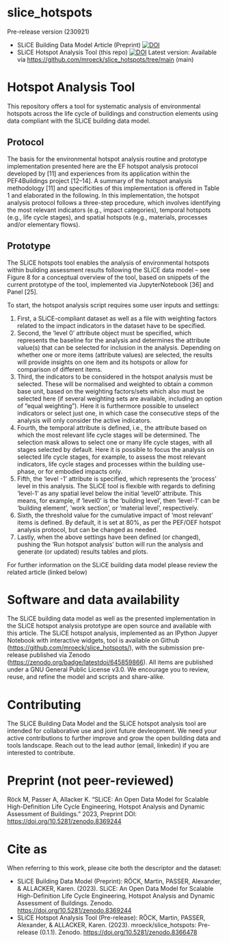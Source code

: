 # slice_hotspots
Pre-release version (230921)
* SLiCE Building Data Model Article (Preprint) [![DOI](https://zenodo.org/badge/DOI/10.5281/zenodo.8369244.svg)](https://doi.org/10.5281/zenodo.8369244)
* SLiCE Hotspot Analysis Tool (this repo) [![DOI](https://zenodo.org/badge/DOI/10.5281/zenodo.8366478.svg)](https://doi.org/10.5281/zenodo.8366478)
Latest version: Available via https://github.com/mroeck/slice_hotspots/tree/main (main)


# Hotspot Analysis Tool
This repository offers a tool for systematic analysis of environmental hotspots across the life cycle of buildings and construction elements using data compliant with the SLiCE building data model.

## Protocol
The basis for the environmental hotspot analysis routine and prototype implementation presented here are the EF hotspot analysis protocol developed by [11] and experiences from its application within the PEF4Buildings project [12–14]. A summary of the hotspot analysis methodology [11] and specificities of this implementation is offered in Table 1 and elaborated in the following. In this implementation, the hotspot analysis protocol follows a three-step procedure, which involves identifying the most relevant indicators (e.g., impact categories), temporal hotspots (e.g., life cycle stages), and spatial hotspots (e.g., materials, processes and/or elementary flows).

## Prototype
The SLiCE hotspots tool enables the analysis of environmental hotspots within building assessment results following the SLiCE data model – see Figure 8 for a conceptual overview of the tool, based on snippets of the current prototype of the tool, implemented via JupyterNotebook [36] and Panel [25].

To start, the hotspot analysis script requires some user inputs and settings:

1. First, a SLiCE-compliant dataset as well as a file with weighting factors related to the impact indicators in the dataset have to be specified.
2. Second, the ‘level 0’ attribute object must be specified, which represents the baseline for the analysis and determines the attribute value(s) that can be selected for inclusion in the analysis. Depending on whether one or more items (attribute values) are selected, the results will provide insights on one item and its hotspots or allow for comparison of different items.
3. Third, the indicators to be considered in the hotspot analysis must be selected. These will be normalised and weighted to obtain a common base unit, based on the weighting factors/sets which also must be selected here (if several weighting sets are available, including an option of “equal weighting”). Here it is furthermore possible to unselect indicators or select just one, in which case the consecutive steps of the analysis will only consider the active indicators.
4. Fourth, the temporal attribute is defined, i.e., the attribute based on which the most relevant life cycle stages will be determined. The selection mask allows to select one or many life cycle stages, with all stages selected by default. Here it is possible to focus the analysis on selected life cycle stages, for example, to assess the most relevant indicators, life cycle stages and processes within the building use-phase, or for embodied impacts only.
5. Fifth, the ‘level -1’ attribute is specified, which represents the ‘process’ level in this analysis. The SLiCE tool is flexible with regards to defining ‘level-1’ as any spatial level below the initial ‘level0’ attribute. This means, for example, if ‘level0’ is the ‘building level’, then ‘level-1’ can be ‘building element’, ‘work section’, or ‘material level’, respectively.
6. Sixth, the threshold value for the cumulative impact of ‘most relevant’ items is defined. By default, it is set at 80%, as per the PEF/OEF hotspot analysis protocol, but can be changed as needed.
7. Lastly, when the above settings have been defined (or changed), pushing the ‘Run hotspot analysis’ button will run the analysis and generate (or updated) results tables and plots.

For further information on the SLiCE building data model please review the related article (linked below)


# Software and data availability
The SLiCE building data model as well as the presented implementation in the SLiCE hotspot analysis prototype are open source and available with this article. The SLiCE hotspot analysis, implemented as an IPython Jupyer Notebook with interactive widgets, tool is available on Github (https://github.com/mroeck/slice_hotspots/), with the submission pre-release published via Zenodo (https://zenodo.org/badge/latestdoi/645859866). All items are published under a GNU General Public License v3.0. We encourage you to review, reuse, and refine the model and scripts and share-alike.


# Contributing
The SLiCE Building Data Model and the SLiCE hotspot analysis tool are intended for collaborative use and joint future devleopment.  We need your active contributions to further improve and grow the open building data and tools landscape. Reach out to the lead author (email, linkedin) if you are interested to contribute.


# Preprint (not peer-reviewed)
Röck M, Passer A, Allacker K. “SLiCE: An Open Data Model for Scalable High-Definition Life Cycle Engineering, Hotspot Analysis and Dynamic Assessment of Buildings.” 2023, Preprint DOI: https://doi.org/10.5281/zenodo.8369244


# Cite as
When referring to this work, please cite both the descriptor and the dataset:
* SLiCE Building Data Model (Preprint): RÖCK, Martin, PASSER, Alexander, & ALLACKER, Karen. (2023). SLiCE: An Open Data Model for Scalable High-Definition Life Cycle Engineering, Hotspot Analysis and Dynamic Assessment of Buildings. Zenodo. https://doi.org/10.5281/zenodo.8369244
* SLiCE Hotspot Analysis Tool (Pre-release): RÖCK, Martin, PASSER, Alexander, & ALLACKER, Karen. (2023). mroeck/slice_hotspots: Pre-release (0.1.1). Zenodo. https://doi.org/10.5281/zenodo.8366478
